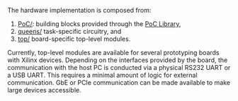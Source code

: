 The hardware implementation is composed from:

1. [PoC/](PoC/): building blocks provided through the [PoC Library](https://github.com/VLSI-EDA/PoC),
2. [queens/](queens/) task-specific circuitry, and
3. [top/](top/) board-specific top-level modules.

Currently, top-level modules are available for several prototyping boards
with Xilinx devices. Depending on the interfaces provided by the board,
the communication with the host PC is conducted via a physical RS232 UART
or a USB UART. This requires a minimal amount of logic for external
communication. GbE or PCIe communication can be made available to make
large devices accessible.
